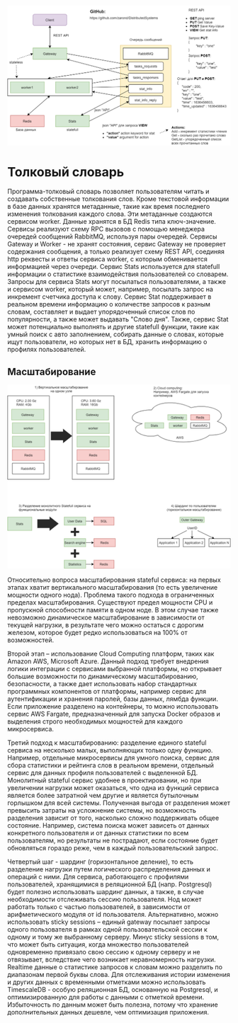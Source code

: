 ![](fig1.png)
# Толковый словарь

Программа-толковый словарь позволяет пользователям читать и создавать собственные толкования слов. Кроме текстовой информации в базе данных хранятся метаданные, такие как время последнего изменения толкования каждого слова. Эти метаданные создаются сервисом worker. Данные хранятся в БД Redis типа ключ-значение. Сервисы реализуют схему RPC вызовов с помощью менеджера очередей сообщений RabbitMQ, используя пары очередей. Сервисы Gateway и Worker - не хранят состояния, сервис Gateway не проверяет содержания сообщения, а только реализует схему REST API, соединяя http реквесты и ответы сервиса worker, с которым обменивается информацией через очереди. Сервис Stats используется для statefull информации о статистике взаимодействия пользователей со словарем. Запросы для сервиса Stats могут посылаться пользователями, а также и сервисом worker, который может, например, посылать запрос на инкремент счетчика доступа к слову. Сервис Stat поддерживает в реальном времени информацию о количестве запросов к разным словам, составляет и выдает упорядоченный список слов по популярности, а также может выдавать "Слово дня". Также, сервис Stat может потенциально выполнять и другие statefull функции, такие как умный поиск с авто заполнением, собирать данные о словах, которые ищут пользователи, но которых нет в БД, хранить информацию о профилях пользователей.

## Масштабирование
![](fig2.png)

Относительно вопроса масштабирования stateful сервиса: на первых этапах хватит вертикального масштабирования (то есть увеличение мощности одного нода). Проблема такого подхода в ограниченных пределах масштабирования. Существуют предел мощности CPU и пропускной способности памяти в одном ноде. В этом случае также невозможно динамическое масштабирование в зависимости от текущей нагрузки, в результате чего можно остаться с дорогим железом, которое будет редко использоваться на 100% от возможностей. 

Второй этап – использование Cloud Computing платформ, таких как Amazon AWS, Microsoft Azure. Данный подход требует внедрения логики интеграции с сервисами выбранной платформы, но открывает большие возможности по динамическому масштабированию, безопасности, а также дает использовать набор стандартных программных компонентов от платформы, например сервис для аутентификации и хранения паролей, базы данных, лямбда функции. Если приложение разделено на контейнеры, то можно использовать сервис AWS Fargate, предназначенный для запуска Docker образов и выделения строго необходимых мощностей для каждого микросервиса.

Третий подход к масштабированию: разделение единого stateful сервиса на несколько малых, выполняющих только одну функцию. Например, отдельные микросервисы для умного поиска, сервис для сбора статистики и рейтинга слов в реальном времени, отдельный сервис для данных профиля пользователей с выделенной БД. Монолитный stateful сервис удобнее в проектировании, но при увеличении нагрузки может оказаться, что одна из функций сервиса является более затратной чем другие и является бутылочным горлышком для всей системы. Полученная выгода от разделения может превысить затраты на усложнение системы, но возможность разделения зависит от того, насколько сложно поддерживать общее состояние. Например, система поиска может зависеть от данных конкретного пользователя и от данных статистики по всем пользователям, но результаты не пострадают, если состояние будет обновляться гораздо реже, чем в каждый пользовательский запрос. 

Четвертый шаг - шардинг (горизонтальное деление), то есть разделение нагрузки путем логического распределения данных и операций с ними. Для сервиса, работающего с профилями пользователей, хранящимися в реляционной БД (напр. Postgresql) будет полезно использовать шардинг данных, а также, в случае необходимости отслеживать сессию пользователя. Нод может работать только с частью пользователей, в зависимости от арифметического модуля от id пользователя. Альтернативно, можно использовать sticky sessions – единый gateway посылает запросы одного пользователя в рамках одной пользовательской сессии к одному и тому же выбранному серверу. Минус sticky sessions в том, что может быть ситуация, когда множество пользователей одновременно привязало свою сессию к одному серверу и не отвязывает, вследствие чего возникает неравномерность нагрузки. Realtime данные о статистике запросов к словам можно разделить по диапазонам первой буквы слова. Для отслеживания истории изменения и других данных с временными отметками можно использовать TimescaleDB - особую реляционная БД, основанную на Postgresql, и оптимизированную для работы с данными с отметкой времени. Избыточность по данным может быть полезна, потому что хранение дополнительных данных дешевле, чем оптимизация приложения.
